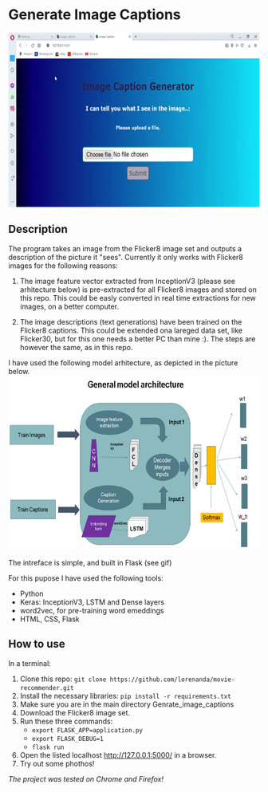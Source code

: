 # Generate Image Captions

<img src="https://github.com/DanielaMorariu1990/Generate_image_captions/blob/main/demo.gif" width="700" height="350">

## Description

The program takes an image from the Flicker8 image set and outputs a description of the picture it "sees". Currently it only works with Flicker8 images for the following reasons:

1. The image feature vector extracted from InceptionV3 (please see arhitecture below) is pre-extracted for all Flicker8 images and stored on this repo. This could be easly converted in real time extractions for new images, on a better computer.

2. The image descriptions (text generations) have been trained on the Flicker8 captions. This could be extended ona lareged data set, like Flicker30, but for this one needs a better PC than mine :). The steps are however the same, as in this repo.

I have used the following model arhitecture, as depicted in the picture below.
<img src="https://github.com/DanielaMorariu1990/Generate_image_captions/blob/main/model_arhitecture.PNG" width="700" height="350">

The intreface is simple, and built in Flask (see gif)

For this pupose I have used the following tools:

- Python
- Keras: InceptionV3, LSTM and Dense layers
- word2vec, for pre-training word emeddings
- HTML, CSS, Flask

## How to use

In a terminal:

1. Clone this repo: `git clone https://github.com/lorenanda/movie-recommender.git`
2. Install the necessary libraries: `pip install -r requirements.txt`
3. Make sure you are in the main directory Genrate_image_captions
4. Download the Flicker8 image set.
5. Run these three commands:
   - `export FLASK_APP=application.py`
   - `export FLASK_DEBUG=1`
   - `flask run`
6. Open the listed localhost http://127.0.0.1:5000/ in a browser.
7. Try out some phothos!

_The project was tested on Chrome and Firefox!_
